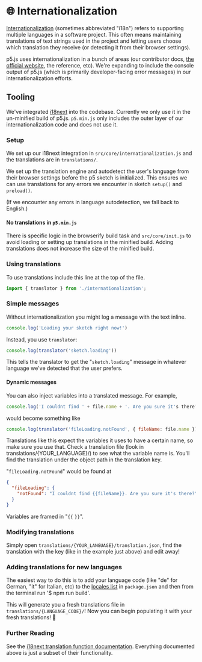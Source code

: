 # 🌐 Internationalization

[Internationalization](https://developer.mozilla.org/docs/Glossary/Internationalization_and_localization) (sometimes abbreviated "i18n") refers to supporting multiple languages in a software project. This often means maintaining translations of text strings used in the project and letting users choose which translation they receive (or detecting it from their browser settings).

p5.js uses internationalization in a bunch of areas (our contributor docs, [the official website](https://p5js.org), the reference, etc). We're expanding to include the console output of p5.js (which is primarily developer-facing error messages) in our internationalization efforts.

## Tooling

We've integrated [i18next](https://i18next.com) into the codebase. Currently we only use it in the un-minified build of p5.js. `p5.min.js` only includes the outer layer of our internationalization code and does not use it.

### Setup

We set up our i18next integration in `src/core/internationalization.js` and the translations are in `translations/`.

We set up the translation engine and autodetect the user's language from their browser settings before the p5 sketch is initialized. This ensures we can use translations for any errors we encounter in sketch `setup()` and `preload()`.

(If we encounter any errors in language autodetection, we fall back to English.)

#### No translations in `p5.min.js`

There is specific logic in the browserify build task and `src/core/init.js` to avoid loading or setting up translations in the minified build. Adding translations does not increase the size of the minified build.

### Using translations

To use translations include this line at the top of the file.

```js
import { translator } from './internationalization';
```

### Simple messages

Without internationalization you might log a message with the text inline.

```js
console.log('Loading your sketch right now!')
```

Instead, you use `translator`:

```js
console.log(translator('sketch.loading'))
```

This tells the translator to get the "`sketch.loading`" message in whatever language we've detected that the user prefers.

#### Dynamic messages

You can also inject variables into a translated message. For example,

```js
console.log('I couldnt find ' + file.name + '. Are you sure it's there?')
```

would become something like

```js
console.log(translator('fileLoading.notFound', { fileName: file.name }))
```

Translations like this expect the variables it uses to have a certain name, so make sure you use that. Check a translation file (look in translations/{YOUR_LANGUAGE}/) to see what the variable name is. You'll find the translation under the object path in the translation key.

"`fileLoading.notFound`" would be found at

```json
{
  "fileLoading": {
    "notFound": "I couldnt find {{fileName}}. Are you sure it's there?"
  }
}
```

Variables are framed in "`{{` `}}`".

### Modifying translations

Simply open `translations/{YOUR_LANGUAGE}/translation.json`, find the translation with the key (like in the example just above) and edit away!

### Adding translations for new languages

The easiest way to do this is to add your language code (like "de" for German, "it" for Italian, etc) to the [locales list](https://github.com/processing/p5.js/blob/84bc1f92c89786f48e5d6fd1045feb649b932eea/package.json#L111-L114) in `package.json` and then from the terminal run '$ npm run build'.

This will generate you a fresh translations file in `translations/{LANGUAGE_CODE}/`! Now you can begin populating it with your fresh translations! 🥖

### Further Reading

See the [i18next translation function documentation](https://www.i18next.com/translation-function/essentials). Everything documented above is just a subset of their functionality.
